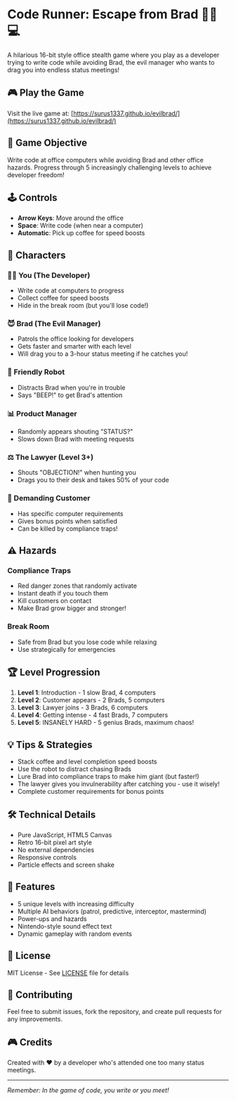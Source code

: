 # Code Runner: Escape from Brad 🏃‍♂️💻

A hilarious 16-bit style office stealth game where you play as a developer trying to write code while avoiding Brad, the evil manager who wants to drag you into endless status meetings!

## 🎮 Play the Game

Visit the live game at: [https://surus1337.github.io/evilbrad/](https://surus1337.github.io/evilbrad/)

## 🎯 Game Objective

Write code at office computers while avoiding Brad and other office hazards. Progress through 5 increasingly challenging levels to achieve developer freedom!

## 🕹️ Controls

- **Arrow Keys**: Move around the office
- **Space**: Write code (when near a computer)
- **Automatic**: Pick up coffee for speed boosts

## 👥 Characters

### 🧑‍💻 You (The Developer)
- Write code at computers to progress
- Collect coffee for speed boosts
- Hide in the break room (but you'll lose code!)

### 😈 Brad (The Evil Manager)
- Patrols the office looking for developers
- Gets faster and smarter with each level
- Will drag you to a 3-hour status meeting if he catches you!

### 🤖 Friendly Robot
- Distracts Brad when you're in trouble
- Says "BEEP!" to get Brad's attention

### 📊 Product Manager
- Randomly appears shouting "STATUS?"
- Slows down Brad with meeting requests

### ⚖️ The Lawyer (Level 3+)
- Shouts "OBJECTION!" when hunting you
- Drags you to their desk and takes 50% of your code

### 😤 Demanding Customer
- Has specific computer requirements
- Gives bonus points when satisfied
- Can be killed by compliance traps!

## ⚠️ Hazards

### Compliance Traps
- Red danger zones that randomly activate
- Instant death if you touch them
- Kill customers on contact
- Make Brad grow bigger and stronger!

### Break Room
- Safe from Brad but you lose code while relaxing
- Use strategically for emergencies

## 🏆 Level Progression

1. **Level 1**: Introduction - 1 slow Brad, 4 computers
2. **Level 2**: Customer appears - 2 Brads, 5 computers
3. **Level 3**: Lawyer joins - 3 Brads, 6 computers
4. **Level 4**: Getting intense - 4 fast Brads, 7 computers
5. **Level 5**: INSANELY HARD - 5 genius Brads, maximum chaos!

## 💡 Tips & Strategies

- Stack coffee and level completion speed boosts
- Use the robot to distract chasing Brads
- Lure Brad into compliance traps to make him giant (but faster!)
- The lawyer gives you invulnerability after catching you - use it wisely!
- Complete customer requirements for bonus points

## 🛠️ Technical Details

- Pure JavaScript, HTML5 Canvas
- Retro 16-bit pixel art style
- No external dependencies
- Responsive controls
- Particle effects and screen shake

## 🎨 Features

- 5 unique levels with increasing difficulty
- Multiple AI behaviors (patrol, predictive, interceptor, mastermind)
- Power-ups and hazards
- Nintendo-style sound effect text
- Dynamic gameplay with random events

## 📝 License

MIT License - See [LICENSE](LICENSE) file for details

## 🤝 Contributing

Feel free to submit issues, fork the repository, and create pull requests for any improvements.

## 🎮 Credits

Created with ❤️ by a developer who's attended one too many status meetings.

---

*Remember: In the game of code, you write or you meet!* 